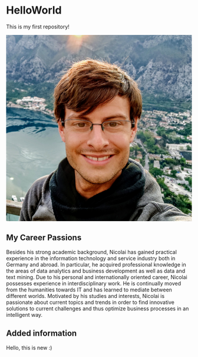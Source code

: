 # HelloWorld
This is my first repository!

![headshot](IMG_20190417_185226-2.jpg)

## My Career Passions
Besides his strong academic background, Nicolai has gained practical experience in the information technology and service industry both in Germany and abroad. In particular, he acquired professional knowledge in the areas of data analytics and business development as well as data and text mining.
Due to his personal and internationally oriented career, Nicolai possesses experience in interdisciplinary work. He is continually moved from the humanities towards IT and has learned to mediate between different worlds.
Motivated by his studies and interests, Nicolai is passionate about current topics and trends in order to find innovative solutions to current challenges and thus optimize business processes in an intelligent way.

## Added information
Hello, this is new :)
